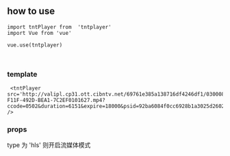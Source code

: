 ## how to use


```
import tntPlayer from  'tntplayer'
import Vue from 'vue'

vue.use(tntplayer)



```

### template 
```
 <tntPlayer src='http://valipl.cp31.ott.cibntv.net/69761e385a138716df4246df1/03000801005D48E3B7CAB3A003E880CF7F51BC-F11F-492D-BEA1-7C2EF0101627.mp4?ccode=0502&duration=6151&expire=18000&psid=92ba6084f0cc6928b1a3025d2602514f&ups_client_netip=0e12ecaf&ups_ts=1569805573&ups_userid=&utid=ygHFEhflVFsCAXeDmKvjJxyH&vid=XNDI1ODU2NzYwOA%3D%3D&vkey=Ac33895213967107ed8727d74312a8d8d' />
```

### props

type 为 'hls' 则开启流媒体模式
